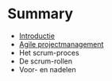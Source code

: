 # Summary

* [Introductie](introductie.md)
* [Agile projectmanagement](/agile-projectmanagement.md)
* Het scrum-proces
* De scrum-rollen
* Voor- en nadelen



